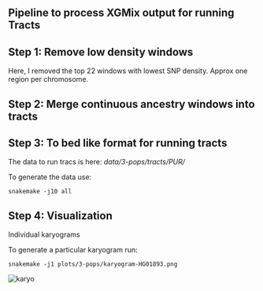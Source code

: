 ## Pipeline to process XGMix output for running Tracts


## Step 1: Remove low density windows

Here, I removed the top 22 windows with lowest SNP density. Approx one region per chromosome.

## Step 2: Merge continuous ancestry windows into tracts

## Step 3: To bed like format for running tracts

The data to run tracs is here: *data/3-pops/tracts/PUR/*

To generate the data use:

```
snakemake -j10 all
```

## Step 4: Visualization

Individual karyograms

To generate a particular karyogram run:

```
snakemake -j1 plots/3-pops/karyogram-HG01893.png
```

![karyo](plots/3-pops/karyogram-HG01893.png)
